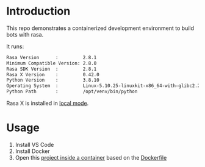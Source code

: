 # Introduction

This repo demonstrates a containerized development environment to build bots with rasa. 

It runs:

```bash
Rasa Version      :         2.8.1
Minimum Compatible Version: 2.8.0
Rasa SDK Version  :         2.8.1
Rasa X Version    :         0.42.0
Python Version    :         3.8.10
Operating System  :         Linux-5.10.25-linuxkit-x86_64-with-glibc2.29
Python Path       :         /opt/venv/bin/python
```
Rasa X is installed in [local mode](https://rasa.com/docs/rasa-x/installation-and-setup/install/local-mode).

# Usage
1. Install VS Code
2. Install Docker
3. Open this [project inside a container](https://code.visualstudio.com/docs/remote/containers#_quick-start-open-an-existing-folder-in-a-container) based on the [Dockerfile](Dockerfile)